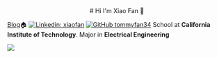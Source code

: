 <div align="center">
# Hi I'm Xiao Fan 👋
</div>
 
[Blog](http://fanxiao.tech)🏠
[![Linkedin: xiaofan](https://img.shields.io/badge/-thaianebraga-blue?style=flat-square&logo=Linkedin&logoColor=white&link=https://www.linkedin.com/in/xiao-fan-6a21b7171/)](https://www.linkedin.com/in/xiao-fan-6a21b7171/)
[![GitHub tommyfan34](https://img.shields.io/github/followers/thaiane?label=follow&style=social)](https://github.com/tommyfan34)
School at **California Institute of Technology**. Major in **Electrical Engineering**

<img  src="https://github-readme-stats.vercel.app/api?username=tommyfan34&show_icons=true&theme=tokyonight&icon_color=6392DF">

